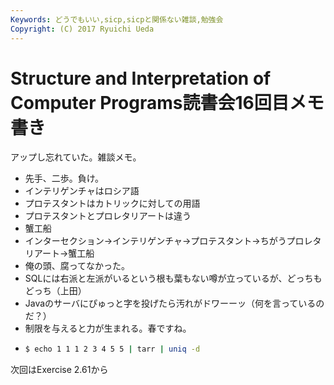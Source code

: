 ```yaml
---
Keywords: どうでもいい,sicp,sicpと関係ない雑談,勉強会
Copyright: (C) 2017 Ryuichi Ueda
---
```


# Structure and Interpretation of Computer Programs読書会16回目メモ書き
アップし忘れていた。雑談メモ。

<ul>
<li>先手、二歩。負け。</li>
<li>インテリゲンチャはロシア語</li>
<li>プロテスタントはカトリックに対しての用語</li>
<li>プロテスタントとプロレタリアートは違う</li>
<li>蟹工船</li>
<li>インターセクション→インテリゲンチャ→プロテスタント→ちがうプロレタリアート→蟹工船</li>
<li>俺の頭、腐ってなかった。</li>
<li>SQLには右派と左派がいるという根も葉もない噂が立っているが、どっちもどっち（上田）</li>
<li>Javaのサーバにぴゅっと字を投げたら汚れがドワーーッ（何を言っているのだ？）</li>
<li>制限を与えると力が生まれる。春ですね。</li>
<li>

```bash
$ echo 1 1 1 2 3 4 5 5 | tarr | uniq -d
```

</li>

</ul>

次回はExercise 2.61から
